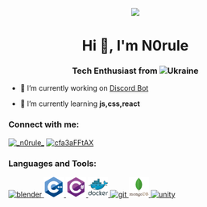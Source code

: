 <p align="center"> <img width:="auto" height ="250" src="https://user-images.githubusercontent.com/30196774/201555137-22058273-0698-4294-9a65-df15d68b8a59.png"> </p>
<h1 align="center">Hi 👋, I'm N0rule</h1>
<h3 align="center">Tech Enthusiast from <img width:="auto" height ="15" src="https://upload.wikimedia.org/wikipedia/commons/4/49/Flag_of_Ukraine.svg"><b>Ukraine</b></h3>

- 🔭 I’m currently working on [Discord Bot](https://github.com/N0rule/Syndicate-bot.git)

- 🌱 I’m currently learning **js,css,react**

<h3 align="left">Connect with me:</h3>
<p align="left">
<a href="https://twitter.com/_n0rule_" target="blank"><img align="center" src="https://raw.githubusercontent.com/rahuldkjain/github-profile-readme-generator/master/src/images/icons/Social/twitter.svg" alt="_n0rule_" height="30" width="40" /></a>
<a href="https://discord.gg/cfa3aFFtAX" target="blank"><img align="center" src="https://raw.githubusercontent.com/rahuldkjain/github-profile-readme-generator/master/src/images/icons/Social/discord.svg" alt="cfa3aFFtAX" height="30" width="40" /></a>
</p>

<h3 align="left">Languages and Tools:</h3>
<p align="left"> <a href="https://www.blender.org/" target="_blank" rel="noreferrer"> <img src="https://download.blender.org/branding/community/blender_community_badge_white.svg" alt="blender" width="40" height="40"/> </a> <a href="https://www.w3schools.com/cpp/" target="_blank" rel="noreferrer"> <img src="https://raw.githubusercontent.com/devicons/devicon/master/icons/cplusplus/cplusplus-original.svg" alt="cplusplus" width="40" height="40"/> </a> <a href="https://www.w3schools.com/cs/" target="_blank" rel="noreferrer"> <img src="https://raw.githubusercontent.com/devicons/devicon/master/icons/csharp/csharp-original.svg" alt="csharp" width="40" height="40"/> </a> <a href="https://www.docker.com/" target="_blank" rel="noreferrer"> <img src="https://raw.githubusercontent.com/devicons/devicon/master/icons/docker/docker-original-wordmark.svg" alt="docker" width="40" height="40"/> </a> <a href="https://git-scm.com/" target="_blank" rel="noreferrer"> <img src="https://www.vectorlogo.zone/logos/git-scm/git-scm-icon.svg" alt="git" width="40" height="40"/> </a> <a href="https://www.mongodb.com/" target="_blank" rel="noreferrer"> <img src="https://raw.githubusercontent.com/devicons/devicon/master/icons/mongodb/mongodb-original-wordmark.svg" alt="mongodb" width="40" height="40"/> </a> <a href="https://unity.com/" target="_blank" rel="noreferrer"> <img src="https://www.vectorlogo.zone/logos/unity3d/unity3d-icon.svg" alt="unity" width="40" height="40"/> </a> </p>
